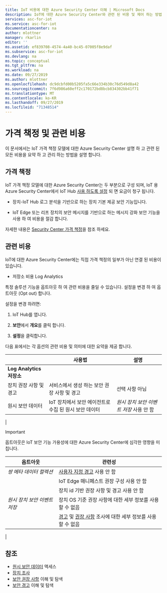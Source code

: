 ```yaml
---
title: IoT 비용에 대한 Azure Security Center 이해 | Microsoft Docs
description: IoT에 대한 Azure Security Center와 관련 된 비용 및 제어 하는 방법에 대해 알아봅니다.
services: asc-for-iot
ms.service: asc-for-iot
documentationcenter: na
author: mlottner
manager: rkarlin
editor: ''
ms.assetid: ef839708-4574-4a40-bc45-07005f8e9daf
ms.subservice: asc-for-iot
ms.devlang: na
ms.topic: conceptual
ms.tgt_pltfrm: na
ms.workload: na
ms.date: 09/27/2019
ms.author: mlottner
ms.openlocfilehash: dc9dcbfd00b5205fa5c66e334b30c76d549d8a42
ms.sourcegitcommit: 7f6d986a60eff2c170172bd8bcb834302bb41f71
ms.translationtype: MT
ms.contentlocale: ko-KR
ms.lasthandoff: 09/27/2019
ms.locfileid: "71348514"
---
```

# <a name="pricing-and-associated-costs"></a>가격 책정 및 관련 비용

이 문서에서는 IoT 가격 책정 모델에 대한 Azure Security Center 설명 하 고 관련 된 모든 비용을 요약 하 고 관리 하는 방법을 설명 합니다.

## <a name="pricing"></a>가격 책정

IoT 가격 책정 모델에 대한 Azure Security Center는 두 부분으로 구성 되며, IoT 용 Azure Security Center에서 IoT Hub [사용 하도록 설정](quickstart-onboard-iot-hub.md) 되 면 요금이 청구 됩니다.

- 장치-IoT Hub 로그 분석을 기반으로 하는 장치 기본 제공 보안 기능입니다.

- IoT Edge 또는 리프 장치의 보안 메시지를 기반으로 하는 메시지 강화 보안 기능을 사용 하 여 비용을 절감 합니다.


자세한 내용은 [Security Center 가격 책정](https://azure.microsoft.com/pricing/details/security-center/)을 참조 하세요.

## <a name="associated-costs"></a>관련 비용

IoT에 대한 Azure Security Center에는 직접 가격 책정의 일부가 아닌 연결 된 비용이 있습니다.


- 저장소 비용 Log Analytics

특정 솔루션 기능을 옵트아웃 하 여 관련 비용을 줄일 수 있습니다. 설정을 변경 하 여 옵트아웃 (Opt out) 합니다.

설정을 변경 하려면:

1. IoT Hub를 엽니다.

2. **보안**에서 **개요**를 클릭 합니다.

3. **설정**을 클릭합니다.

다음 표에서는 각 옵션의 관련 비용 및 의미에 대한 요약을 제공 합니다.

|     | 사용법 | 설명 |
| --- | --- | --- |
| **Log Analytics 저장소** |  |
| 장치 권장 사항 및 경고| 서비스에서 생성 하는 보안 권장 사항 및 경고 | 선택 사항 아님 |
| 원시 보안 데이터| IoT 장치에서 보안 에이전트로 수집 된 원시 보안 데이터 | _원시 장치 보안 이벤트 저장_ 사용 안 함 |
|

>[!Important]
> 옵트아웃은 IoT 보안 기능 가용성에 대한 Azure Security Center에 심각한 영향을 미칩니다. 
  
| 옵트아웃 | 관련성 |
| --- | --- |
| _쌍 메타 데이터 컬렉션_ | [사용자 지정 경고](quickstart-create-custom-alerts.md) 사용 안 함 |
| | IoT Edge 매니페스트 권장 구성 사용 안 함 |
| | 장치 id 기반 권장 사항 및 경고 사용 안 함 |
| _원시 장치 보안 이벤트 저장_ | 장치 OS 기준 권장 사항에 대한 세부 정보를 사용할 수 없음 |
| | [경고](concept-security-alerts.md) 및 [권장 사항](concept-recommendations.md) 조사에 대한 세부 정보를 사용할 수 없음 |
|


## <a name="see-also"></a>참조

- [원시 보안 데이터](how-to-security-data-access.md) 액세스
- [장치 조사](how-to-investigate-device.md)
- [보안 권장 사항](concept-recommendations.md) 이해 및 탐색
- [보안 경고](concept-security-alerts.md) 이해 및 탐색
